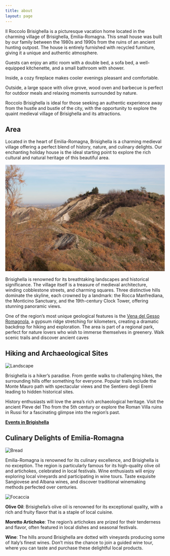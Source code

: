 ```yaml
---
title: about
layout: page
---
```

Il Roccolo Brisighella is a picturesque vacation home located in the charming village of Brisighella, Emilia-Romagna. This small house was built by our family between the 1980s and 1990s from the ruins of an ancient hunting outpost. The house is entirely furnished with recycled furniture, giving it a unique and authentic atmosphere.

Guests can enjoy an attic room with a double bed, a sofa bed, a well-equipped kitchenette, and a small bathroom with shower.

Inside, a cozy fireplace makes cooler evenings pleasant and comfortable.

Outside, a large space with olive grove, wood oven and barbecue is perfect for outdoor meals and relaxing moments surrounded by nature.

Roccolo Brisighella is ideal for those seeking an authentic experience away from the hustle and bustle of the city, with the opportunity to explore the quaint medieval village of Brisighella and its attractions.

## Area

Located in the heart of  Emilia-Romagna, Brisighella is a charming medieval village offering a perfect blend of history, nature, and culinary delights. Our enchanting holiday house is the ideal starting point to explore the rich cultural and natural heritage of this beautiful area.

![Landscape](/assets/images/paesaggio2.jpg)

Brisighella is renowned for its breathtaking landscapes and historical significance. The village itself is a treasure of medieval architecture, winding cobblestone streets, and charming squares. Three distinctive hills dominate the skyline, each crowned by a landmark: the Rocca Manfrediana, the Monticino Sanctuary, and the 19th-century Clock Tower, offering stunning panoramic views.

One of the region’s most unique geological features is the [Vena del Gesso Romagnola](https://www.parchiromagna.it/pdf/Carta-ParcoVenaGessoRomagnola-INGLESE.pdf), a gypsum ridge stretching for kilometers, creating a dramatic backdrop for hiking and exploration. The area is part of a regional park, perfect for nature lovers who wish to immerse themselves in greenery. Walk scenic trails and discover ancient caves

## Hiking and Archaeological Sites

![Landscape](/assets/images/montemauro.jpg)

Brisighella is a hiker’s paradise. From gentle walks to challenging hikes, the surrounding hills offer something for everyone. Popular trails include the Monte Mauro path with spectacular views and the Sentiero degli Eremi leading to hidden historical sites.

History enthusiasts will love the area’s rich archaeological heritage. Visit the ancient Pieve del Tho from the 5th century or explore the Roman Villa ruins in Russi for a fascinating glimpse into the region’s past.

[**Events in Brigishella**](https://www.brisighella.org/en/next-events/)

## Culinary Delights of Emilia-Romagna

![Bread](/assets/images/pane.jpg)

Emilia-Romagna is renowned for its culinary excellence, and Brisighella is no exception. The region is particularly famous for its high-quality olive oil and artichokes, celebrated in local festivals. Wine enthusiasts will enjoy exploring local vineyards and participating in wine tours. Taste exquisite Sangiovese and Albana wines, and discover traditional winemaking methods perfected over centuries.

![Focaccia](/assets/images/focaccia.jpg)

**Olive Oil**: Brisighella’s olive oil is renowned for its exceptional quality, with a rich and fruity flavor that is a staple of local cuisine.

**Moretto Artichoke**: The region’s artichokes are prized for their tenderness and flavor, often featured in local dishes and seasonal festivals.

**Wine**: The hills around Brisighella are dotted with vineyards producing some of Italy’s finest wines. Don’t miss the chance to join a guided wine tour, where you can taste and purchase these delightful local products.